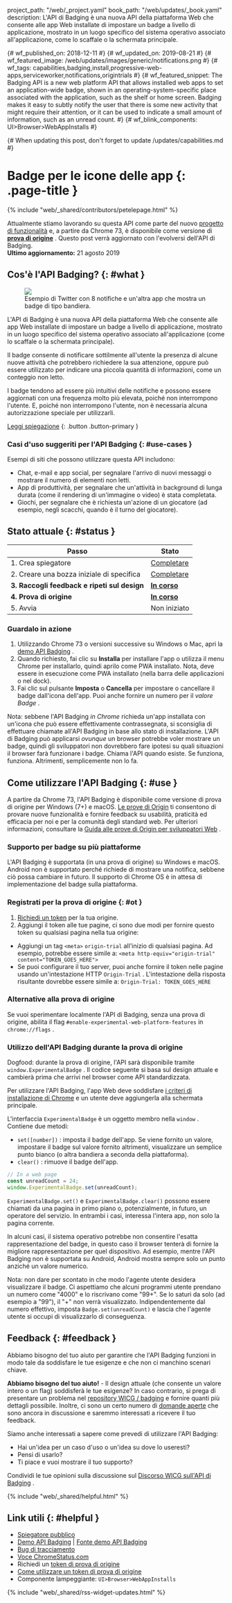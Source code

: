 project_path: "/web/_project.yaml"
book_path: "/web/updates/_book.yaml"
description: L'API di Badging è una nuova API della piattaforma Web che consente alle
  app Web installate di impostare un badge a livello di applicazione, mostrato in
  un luogo specifico del sistema operativo associato all'applicazione, come lo scaffale
  o la schermata principale.

{# wf_published_on: 2018-12-11 #} {# wf_updated_on: 2019-08-21 #} {#
wf_featured_image: /web/updates/images/generic/notifications.png #} {# wf_tags:
capabilities,badging,install,progressive-web-apps,serviceworker,notifications,origintrials
#} {# wf_featured_snippet: The Badging API is a new web platform API that allows
installed web apps to set an application-wide badge, shown in an
operating-system-specific place associated with the application, such as the
shelf or home screen. Badging makes it easy to subtly notify the user that there
is some new activity that might require their attention, or it can be used to
indicate a small amount of information, such as an unread count. #} {#
wf_blink_components: UI>Browser>WebAppInstalls #}

{# When updating this post, don't forget to update /updates/capabilities.md #}

# Badge per le icone delle app {: .page-title }

{% include "web/_shared/contributors/petelepage.html" %}

<div class="clearfix"></div>

<aside class="caution">Attualmente stiamo lavorando su questa API come parte del
nuovo <a href="/web/updates/capabilities">progetto di funzionalità</a> e, a
partire da Chrome 73, è disponibile come versione di <a href="#ot"><b>prova di
origine</b></a> . Questo post verrà aggiornato con l'evolversi dell'API di
Badging. <br> <b>Ultimo aggiornamento:</b> 21 agosto 2019</aside>

## Cos'è l'API Badging? {: #what }

<figure class="attempt-right">
  <img src="/web/updates/images/2018/12/badges-on-windows.jpg">
<figcaption>Esempio di Twitter con 8 notifiche e un'altra app che mostra un
badge di tipo bandiera.</figcaption>
</figure>

L'API di Badging è una nuova API della piattaforma Web che consente alle app Web
installate di impostare un badge a livello di applicazione, mostrato in un luogo
specifico del sistema operativo associato all'applicazione (come lo scaffale o
la schermata principale).

Il badge consente di notificare sottilmente all'utente la presenza di alcune
nuove attività che potrebbero richiedere la sua attenzione, oppure può essere
utilizzato per indicare una piccola quantità di informazioni, come un conteggio
non letto.

I badge tendono ad essere più intuitivi delle notifiche e possono essere
aggiornati con una frequenza molto più elevata, poiché non interrompono
l'utente. E, poiché non interrompono l'utente, non è necessaria alcuna
autorizzazione speciale per utilizzarli.

[Leggi spiegazione](https://github.com/WICG/badging/blob/master/explainer.md) {:
.button .button-primary }

<div class="clearfix"></div>

### Casi d'uso suggeriti per l'API Badging {: #use-cases }

Esempi di siti che possono utilizzare questa API includono:

- Chat, e-mail e app social, per segnalare l'arrivo di nuovi messaggi o mostrare
il numero di elementi non letti.
- App di produttività, per segnalare che un'attività in background di lunga
durata (come il rendering di un'immagine o video) è stata completata.
- Giochi, per segnalare che è richiesta un'azione di un giocatore (ad esempio,
negli scacchi, quando è il turno del giocatore).

## Stato attuale {: #status }

Passo | Stato
--- | ---
1. Crea spiegatore | [Completare](https://github.com/WICG/badging/blob/master/explainer.md)
2. Creare una bozza iniziale di specifica | [Completare](https://wicg.github.io/badging/)
**3. Raccogli feedback e ripeti sul design** | [**In corso**](#feedback)
**4. Prova di origine** | [**In corso**](#ot)
5. Avvia | Non iniziato

### Guardalo in azione

1. Utilizzando Chrome 73 o versioni successive su Windows o Mac, apri la [demo
API Badging](https://badging-api.glitch.me/) .
2. Quando richiesto, fai clic su **Installa** per installare l'app o utilizza il
menu Chrome per installarlo, quindi aprilo come PWA installato. Nota, deve
essere in esecuzione come PWA installato (nella barra delle applicazioni o nel
dock).
3. Fai clic sul pulsante **Imposta** o **Cancella** per impostare o cancellare
il badge dall'icona dell'app. Puoi anche fornire un numero per il *valore Badge*
.

Nota: sebbene l'API Badging *in Chrome* richieda un'app installata con un'icona
che può essere effettivamente contrassegnata, si sconsiglia di effettuare
chiamate all'API Badging in base allo stato di installazione. L'API di Badging
può applicarsi *ovunque* un browser potrebbe voler mostrare un badge, quindi gli
sviluppatori non dovrebbero fare ipotesi su quali situazioni il browser farà
funzionare i badge. Chiama l'API quando esiste. Se funziona, funziona.
Altrimenti, semplicemente non lo fa.

## Come utilizzare l'API Badging {: #use }

A partire da Chrome 73, l'API Badging è disponibile come versione di prova di
origine per Windows (7+) e macOS. [Le prove di
Origin](https://github.com/GoogleChrome/OriginTrials/blob/gh-pages/README.md) ti
consentono di provare nuove funzionalità e fornire feedback su usabilità,
praticità ed efficacia per noi e per la comunità degli standard web. Per
ulteriori informazioni, consultare la [Guida alle prove di Origin per
sviluppatori
Web](https://github.com/GoogleChrome/OriginTrials/blob/gh-pages/developer-guide.md)
.

### Supporto per badge su più piattaforme

L'API Badging è supportata (in una prova di origine) su Windows e macOS. Android
non è supportato perché richiede di mostrare una notifica, sebbene ciò possa
cambiare in futuro. Il supporto di Chrome OS è in attesa di implementazione del
badge sulla piattaforma.

### Registrati per la prova di origine {: #ot }

1. [Richiedi un
token](https://developers.chrome.com/origintrials/#/view_trial/1711367858400788481)
per la tua origine.
2. Aggiungi il token alle tue pagine, ci sono due modi per fornire questo token
su qualsiasi pagina nella tua origine:
-  Aggiungi un tag `<meta>` `origin-trial` all'inizio di qualsiasi pagina.
Ad esempio, potrebbe essere simile a: `<meta http-equiv="origin-trial"
content="TOKEN_GOES_HERE">`
-  Se puoi configurare il tuo server, puoi anche fornire il token nelle
pagine usando un'intestazione HTTP `Origin-Trial` . L'intestazione della
risposta risultante dovrebbe essere simile a: `Origin-Trial: TOKEN_GOES_HERE`

### Alternative alla prova di origine

Se vuoi sperimentare localmente l'API di Badging, senza una prova di origine,
abilita il flag `#enable-experimental-web-platform-features` in `chrome://flags`
.

### Utilizzo dell'API Badging durante la prova di origine

Dogfood: durante la prova di origine, l'API sarà disponibile tramite
`window.ExperimentalBadge` . Il codice seguente si basa sul design attuale e
cambierà prima che arrivi nel browser come API standardizzata.

Per utilizzare l'API Badging, l'app Web deve soddisfare [i criteri di
installazione di Chrome](/web/fundamentals/app-install-banners/#criteria) e un
utente deve aggiungerla alla schermata principale.

L'interfaccia `ExperimentalBadge` è un oggetto membro nella `window` . Contiene
due metodi:

- `set([number])` : imposta il badge dell'app. Se viene fornito un valore,
impostare il badge sul valore fornito altrimenti, visualizzare un semplice punto
bianco (o altra bandiera a seconda della piattaforma).
- `clear()` : rimuove il badge dell'app.

```js
// In a web page
const unreadCount = 24;
window.ExperimentalBadge.set(unreadCount);
```

`ExperimentalBadge.set()` e `ExperimentalBadge.clear()` possono essere chiamati
da una pagina in primo piano o, potenzialmente, in futuro, un operatore del
servizio. In entrambi i casi, interessa l'intera app, non solo la pagina
corrente.

In alcuni casi, il sistema operativo potrebbe non consentire l'esatta
rappresentazione del badge, in questo caso il browser tenterà di fornire la
migliore rappresentazione per quel dispositivo. Ad esempio, mentre l'API Badging
non è supportata su Android, Android mostra sempre solo un punto anziché un
valore numerico.

Nota: non dare per scontato in che modo l'agente utente desidera visualizzare il
badge. Ci aspettiamo che alcuni programmi utente prendano un numero come "4000"
e lo riscrivano come "99+". Se lo saturi da solo (ad esempio a "99"), il "+" non
verrà visualizzato. Indipendentemente dal numero effettivo, imposta
`Badge.set(unreadCount)` e lascia che l'agente utente si occupi di visualizzarlo
di conseguenza.

## Feedback {: #feedback }

Abbiamo bisogno del tuo aiuto per garantire che l'API Badging funzioni in modo
tale da soddisfare le tue esigenze e che non ci manchino scenari chiave.

<aside class="key-point"><b>Abbiamo bisogno del tuo aiuto!</b> - Il design
attuale (che consente un valore intero o un flag) soddisferà le tue esigenze? In
caso contrario, si prega di presentare un problema nel <a
href="https://github.com/WICG/badging/issues">repository WICG / badging</a> e
fornire quanti più dettagli possibile. Inoltre, ci sono un certo numero di <a
href="https://github.com/WICG/badging/blob/master/choices.md">domande aperte</a>
che sono ancora in discussione e saremmo interessati a ricevere il tuo
feedback.</aside>

Siamo anche interessati a sapere come prevedi di utilizzare l'API Badging:

- Hai un'idea per un caso d'uso o un'idea su dove lo useresti?
- Pensi di usarlo?
- Ti piace e vuoi mostrare il tuo supporto?

Condividi le tue opinioni sulla discussione sul [Discorso WICG sull'API di
Badging](https://discourse.wicg.io/t/badging-api-for-showing-an-indicator-on-a-web-apps-shelf-icon/2900)
.

{% include "web/_shared/helpful.html" %}

## Link utili {: #helpful }

- [Spiegatore
pubblico](https://github.com/WICG/badging/blob/master/explainer.md)
- [Demo API Badging](https://badging-api.glitch.me/) | [Fonte demo API
Badging](https://glitch.com/edit/#!/badging-api?path=demo.js)
- [Bug di
tracciamento](https://bugs.chromium.org/p/chromium/issues/detail?id=719176)
- [Voce
ChromeStatus.com](https://www.chromestatus.com/features/6068482055602176)
- Richiedi un [token di prova di
origine](https://developers.chrome.com/origintrials/#/view_trial/1711367858400788481)
- [Come utilizzare un token di prova di
origine](https://github.com/GoogleChrome/OriginTrials/blob/gh-pages/developer-guide.md#how-do-i-enable-an-experimental-feature-on-my-origin)
- Componente lampeggiante: `UI>Browser>WebAppInstalls`

{% include "web/_shared/rss-widget-updates.html" %}
